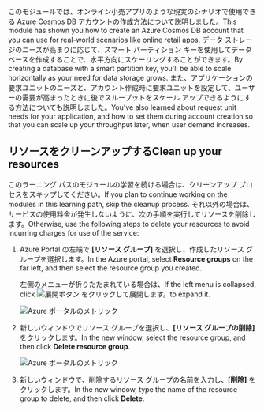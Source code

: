 <span data-ttu-id="93f03-101">このモジュールでは、オンライン小売アプリのような現実のシナリオで使用できる Azure Cosmos DB アカウントの作成方法について説明しました。</span><span class="sxs-lookup"><span data-stu-id="93f03-101">This module has shown you how to create an Azure Cosmos DB account that you can use for real-world scenarios like online retail apps.</span></span> <span data-ttu-id="93f03-102">データ ストレージのニーズが高まりに応じて、スマート パーティション キーを使用してデータベースを作成することで、水平方向にスケーリングすることができます。</span><span class="sxs-lookup"><span data-stu-id="93f03-102">By creating a database with a smart partition key, you'll be able to scale horizontally as your need for data storage grows.</span></span> <span data-ttu-id="93f03-103">また、アプリケーションの要求ユニットのニーズと、アカウント作成時に要求ユニットを設定して、ユーザーの需要が高まったときに後でスループットをスケール アップできるようにする方法についても説明しました。</span><span class="sxs-lookup"><span data-stu-id="93f03-103">You've also learned about request unit needs for your application, and how to set them during account creation so that you can scale up your throughput later, when user demand increases.</span></span>

## <a name="clean-up-your-resources"></a><span data-ttu-id="93f03-104">リソースをクリーンアップする</span><span class="sxs-lookup"><span data-stu-id="93f03-104">Clean up your resources</span></span>
<!---TODO: Do we need to include cleanup for the free education tier?--->

<span data-ttu-id="93f03-105">このラーニング パスのモジュールの学習を続ける場合は、クリーンアップ プロセスをスキップしてください。</span><span class="sxs-lookup"><span data-stu-id="93f03-105">If you plan to continue working on the modules in this learning path, skip the cleanup process.</span></span> <span data-ttu-id="93f03-106">それ以外の場合は、サービスの使用料金が発生しないように、次の手順を実行してリソースを削除します。</span><span class="sxs-lookup"><span data-stu-id="93f03-106">Otherwise, use the following steps to delete your resources to avoid incurring charges for use of the service:</span></span>

1. <span data-ttu-id="93f03-107">Azure Portal の左端で **[リソース グループ]** を選択し、作成したリソース グループを選択します。</span><span class="sxs-lookup"><span data-stu-id="93f03-107">In the Azure portal, select **Resource groups** on the far left, and then select the resource group you created.</span></span>  

    <span data-ttu-id="93f03-108">左側のメニューが折りたたまれている場合は、</span><span class="sxs-lookup"><span data-stu-id="93f03-108">If the left menu is collapsed, click</span></span> ![展開ボタン](../media-draft/6-expand.png) <span data-ttu-id="93f03-110">をクリックして展開します。</span><span class="sxs-lookup"><span data-stu-id="93f03-110">to expand it.</span></span>

   ![Azure ポータルのメトリック](../media-draft/6-delete-resources-select.png)

1. <span data-ttu-id="93f03-112">新しいウィンドウでリソース グループを選択し、**[リソース グループの削除]** をクリックします。</span><span class="sxs-lookup"><span data-stu-id="93f03-112">In the new window, select the resource group, and then click **Delete resource group**.</span></span>

   ![Azure ポータルのメトリック](../media-draft/6-delete-resources.png)

1. <span data-ttu-id="93f03-114">新しいウィンドウで、削除するリソース グループの名前を入力し、**[削除]** をクリックします。</span><span class="sxs-lookup"><span data-stu-id="93f03-114">In the new window, type the name of the resource group to delete, and then click **Delete**.</span></span>
